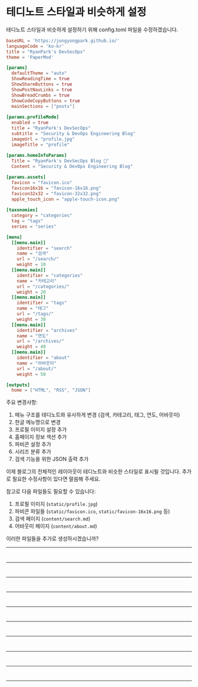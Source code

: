 # 테디노트 스타일과 비슷하게 설정

테디노트 스타일과 비슷하게 설정하기 위해 config.toml 파일을 수정하겠습니다.

```toml:config.toml
baseURL = 'https://jongyongpark.github.io/'
languageCode = 'ko-kr'
title = "RyanPark's DevSecOps"
theme = 'PaperMod'

[params]
  defaultTheme = "auto"
  ShowReadingTime = true
  ShowShareButtons = true
  ShowPostNavLinks = true
  ShowBreadCrumbs = true
  ShowCodeCopyButtons = true
  mainSections = ["posts"]
  
[params.profileMode]
  enabled = true
  title = "RyanPark's DevSecOps"
  subtitle = "Security & DevOps Engineering Blog"
  imageUrl = "profile.jpg"
  imageTitle = "profile"
  
[params.homeInfoParams]
  Title = "RyanPark's DevSecOps Blog 👋"
  Content = "Security & DevOps Engineering Blog"

[params.assets]
  favicon = "favicon.ico"
  favicon16x16 = "favicon-16x16.png"
  favicon32x32 = "favicon-32x32.png"
  apple_touch_icon = "apple-touch-icon.png"
  
[taxonomies]
  category = "categories"
  tag = "tags"
  series = "series"

[menu]
  [[menu.main]]
    identifier = "search"
    name = "검색"
    url = "/search/"
    weight = 10
  [[menu.main]]
    identifier = "categories"
    name = "카테고리"
    url = "/categories/"
    weight = 20
  [[menu.main]]
    identifier = "tags"
    name = "태그"
    url = "/tags/"
    weight = 30
  [[menu.main]]
    identifier = "archives"
    name = "연도"
    url = "/archives/"
    weight = 40
  [[menu.main]]
    identifier = "about"
    name = "어바웃미"
    url = "/about/"
    weight = 50

[outputs]
  home = ["HTML", "RSS", "JSON"]
```
주요 변경사항:
1. 메뉴 구조를 테디노트와 유사하게 변경 (검색, 카테고리, 태그, 연도, 어바웃미)
2. 한글 메뉴명으로 변경
3. 프로필 이미지 설정 추가
4. 홈페이지 정보 섹션 추가
5. 파비콘 설정 추가
6. 시리즈 분류 추가
7. 검색 기능을 위한 JSON 출력 추가

이제 블로그의 전체적인 레이아웃이 테디노트와 비슷한 스타일로 표시될 것입니다. 추가로 필요한 수정사항이 있다면 말씀해 주세요.

참고로 다음 파일들도 필요할 수 있습니다:
1. 프로필 이미지 (`static/profile.jpg`)
2. 파비콘 파일들 (`static/favicon.ico`, `static/favicon-16x16.png` 등)
3. 검색 페이지 (`content/search.md`)
4. 어바웃미 페이지 (`content/about.md`)

이러한 파일들을 추가로 생성하시겠습니까?

---
#


---
#

---
#

---
#

---
#

---
#

---
#

---
#

---
#

---
#
